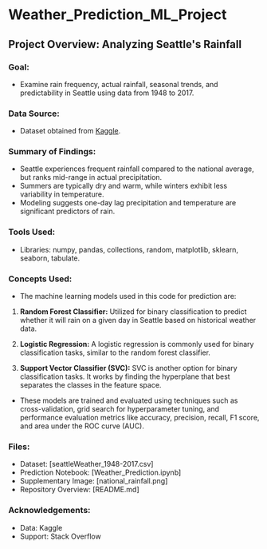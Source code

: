 # Weather_Prediction_ML_Project
 
## Project Overview: Analyzing Seattle's Rainfall

### Goal:
- Examine rain frequency, actual rainfall, seasonal trends, and predictability in Seattle using data from 1948 to 2017.

### Data Source:
- Dataset obtained from [Kaggle](https://www.kaggle.com/rtatman/did-it-rain-in-seattle-19482017).

### Summary of Findings:
- Seattle experiences frequent rainfall compared to the national average, but ranks mid-range in actual precipitation.
- Summers are typically dry and warm, while winters exhibit less variability in temperature.
- Modeling suggests one-day lag precipitation and temperature are significant predictors of rain.

### Tools Used:
- Libraries: numpy, pandas, collections, random, matplotlib, sklearn, seaborn, tabulate.

### Concepts Used:
- The machine learning models used in this code for prediction are:

1. **Random Forest Classifier:** Utilized for binary classification to predict whether it will rain on a given day in Seattle based on historical weather data.

2. **Logistic Regression:** A logistic regression is commonly used for binary classification tasks, similar to the random forest classifier.

3. **Support Vector Classifier (SVC):** SVC is another option for binary classification tasks. It works by finding the hyperplane that best separates the classes in the feature space.

- These models are trained and evaluated using techniques such as cross-validation, grid search for hyperparameter tuning, and performance evaluation metrics like accuracy, precision, recall, F1 score, and area under the ROC curve (AUC).

### Files:
- Dataset: [seattleWeather_1948-2017.csv]
- Prediction Notebook: [Weather_Prediction.ipynb]
- Supplementary Image: [national_rainfall.png]
- Repository Overview: [README.md]

### Acknowledgements:
- Data: Kaggle
- Support: Stack Overflow